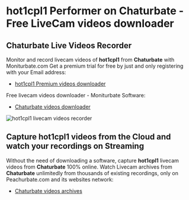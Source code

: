 # hot1cpl1 Performer on Chaturbate - Free LiveCam videos downloader

## Chaturbate Live Videos Recorder

Monitor and record livecam videos of **hot1cpl1** from **Chaturbate** with Moniturbate.com
Get a premium trial for free by just and only registering with your Email address:
* [hot1cpl1 Premium videos downloader](https://moniturbate.com/request-demo-licence-key.html)

Free livecam videos downloader - Moniturbate Software:
* [Chaturbate videos downloader](https://moniturbate.com/moniturbate-download-software.html)

![hot1cpl1 livecam videos recorder](https://peachurnet.com/templates/moniturbate-software.png)


## Capture hot1cpl1 videos from the Cloud and watch your recordings on Streaming

Without the need of downloading a software, capture **hot1cpl1** livecam videos from **Chaturbate** 100% online.
Watch Livecam archives from **Chaturbate** unlimitedly from thousands of existing recordings, only on Peachurbate.com and its websites network:
* [Chaturbate videos archives](https://peachurnet.com/)
